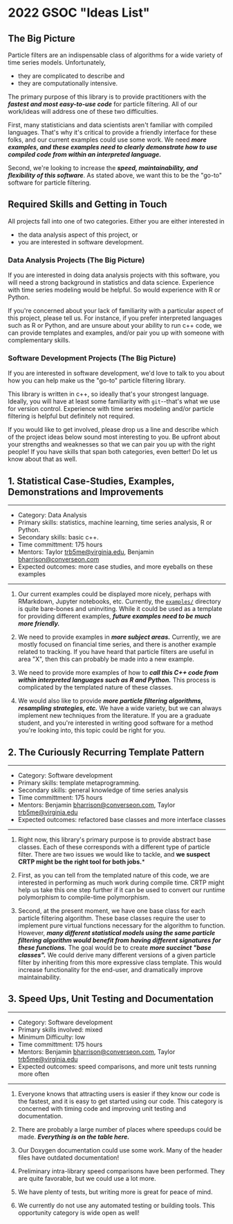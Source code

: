 # 2022 GSOC "Ideas List"

## The Big Picture

Particle filters are an indispensable class of algorithms for a wide variety of time series models. Unfortunately, 
  
  - they are complicated to describe and 
  - they are computationally intensive. 

The primary purpose of this library is to provide practitioners with the ***fastest and most easy-to-use code*** for particle filtering. All of our work/ideas will address one of these two difficulties. 

First, many statisticians and data scientists aren't familiar with compiled languages. That's why it's critical to provide a friendly interface for these folks, and our current examples could use some work. We need ***more examples, and these examples need to clearly demonstrate how to use compiled code from within an interpreted language.*** 

Second, we're looking to increase the ***speed, maintainability, and flexibility of this software***. As stated above, we want this to be the "go-to" software for particle filtering.


## Required Skills and Getting in Touch

All projects fall into one of two categories. Either you are either interested in 
  
  - the data analysis aspect of this project, or 
  - you are interested in software development. 

### Data Analysis Projects (The Big Picture)

If you are interested in doing data analysis projects with this software, you will need a strong background in statistics and data science. Experience with time series modeling would be helpful. So would experience with R or Python. 

If you're concerned about your lack of familiarity with a particular aspect of this project, please tell us. For instance, if you prefer interpreted languages such as R or Python, and are unsure about your ability to run c++ code, we can provide templates and examples, and/or pair you up with someone with complementary skills.

### Software Development Projects (The Big Picture)

If you are interested in software development, we'd love to talk to you about how you can help make us the "go-to" particle filtering library. 

This library is written in c++, so ideally that's your strongest language. Ideally, you will have at least some familiarity with `git`--that's what we use for version control. Experience with time series modeling and/or particle filtering is helpful but definitely not required.

If you would like to get involved, please drop us a line and describe which of the project ideas below sound most interesting to you. Be upfront about your strengths and weaknesses so that we can pair you up with the right people! If you have skills that span both categories, even better! Do let us know about that as well.

## 1. Statistical Case-Studies, Examples, Demonstrations and Improvements 

--------------------------------------------

  * Category: Data Analysis
  * Primary skills: statistics, machine learning, time series analysis, R or Python.
  * Secondary skills: basic c++.
  * Time committment: 175 hours
  * Mentors: Taylor <trb5me@virginia.edu>, Benjamin <bharrison@converseon.com>
  * Expected outcomes: more case studies, and more eyeballs on these examples

--------------------------------------------

1. Our current examples could be displayed more nicely, perhaps with RMarkdown, Jupyter notebooks, etc. Currently, the [`examples/`](https://github.com/tbrown122387/pf/tree/master/examples) directory is quite bare-bones and uninviting. While it could be used as a template for providing different examples, ***future examples need to be much more friendly.*** 

2. We need to provide examples in ***more subject areas.*** Currently, we are mostly focused on financial time series, and there is another example related to tracking. If you have heard that particle filters are useful in area "X", then this can probably be made into a new example.

3. We need to provide more examples of how to ***call this C++ code from within interpreted languages such as R and Python.*** This process is complicated by the templated nature of these classes.

4. We would also like to provide ***more particle filtering algorithms, resampling strategies, etc.*** We have a wide variety, but we can always implement new techniques from the literature. If you are a graduate student, and you're interested in writing good software for a method you're looking into, this topic could be right for you.

## 2. The Curiously Recurring Template Pattern

--------------------------------------------

  * Category: Software development
  * Primary skills: template metaprogramming.
  * Secondary skills: general knowledge of time series analysis
  * Time committment: 175 hours
  * Mentors: Benjamin <bharrison@converseon.com>, Taylor <trb5me@virginia.edu>
  * Expected outcomes: refactored base classes and more interface classes
  
--------------------------------------------

1. Right now, this library's primary purpose is to provide abstract base classes. Each of these corresponds with a different type of particle filter. There are two issues we would like to tackle, and **we suspect CRTP might be the right tool for both jobs.***

2. First, as you can tell from the templated nature of this code, we are interested in performing as much work during compile time. CRTP might help us take this one step further if it can be used to convert our runtime polymorphism to compile-time polymorphism. 

3. Second, at the present moment, we have one base class for each particle filtering algorithm. These base classes require the user to implement pure virtual functions necessary for the algorithm to function. However, ***many different statistical models using the same particle filtering algorithm would benefit from having different signatures for these functions.*** The goal would be to create ***more succinct "base classes".*** We could derive many different versions of a given particle filter by inheriting from this more expressive class template. This would increase functionality for the end-user, and dramatically improve maintainability. 



## 3. Speed Ups, Unit Testing and Documentation 

--------------------------------------------

  * Category: Software development
  * Primary skills involved: mixed
  * Minimum Difficulty: low
  * Time committment: 175 hours
  * Mentors: Benjamin <bharrison@converseon.com>, Taylor <trb5me@virginia.edu>
  * Expected outcomes: speed comparisons, and more unit tests running more often

--------------------------------------------

1. Everyone knows that attracting users is easier if they know our code is the fastest, and it is easy to get started using our code. This category is concerned with timing code and improving unit testing and documentation.

2. There are probably a large number of places where speedups could be made. ***Everything is on the table here.***

3. Our Doxygen documentation could use some work. Many of the header files have outdated documentation!

4. Preliminary intra-library speed comparisons have been performed. They are quite favorable, but we could use a lot more. 
 
5. We have plenty of tests, but writing more is great for peace of mind. 

6. We currently do not use any automated testing or building tools. This opportunity category is wide open as well! 


